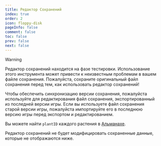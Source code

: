 ```yaml
---
title: Редактор Сохранений
index: true
order: 2
icon: floppy-disk
pageInfo: false
comment: false
toc: false
prev: false
next: false
---
```


<script setup>
    import Editor from '@source/components/save-editor/App.vue';
    import { provide } from 'vue';
    import { onMounted } from 'vue';
    provide("i18nLanguage",'ru');

    onMounted(() => {
        (window.adsbygoogle = window.adsbygoogle || []).push({});
    })
</script>

> [!warning]
> Редактор сохранений находится на фазе тестировки. Использование этого инструмента может привести к неизвестным проблемам в вашем файле сохранения. Пожалуйста, сохраните оригинальный файл сохранения перед тем, как использовать редактор сохранений!
>
> Чтобы обеспечить синхронизацию версии сохранения, пожалуйста используйте для редактирования файл сохранения, экспортированный из последней версии игры. Если вы используете файл сохранения старой версии игры, пожалуйста импортируйте его в последнюю версию игры перед экспортом и редактированием.
>
> Вы можете найти `plantID` каждого растения в [Альманахе](../almanac/).
>
> Редактор сохранений не будет модифицировать сохраненные данные, которые не отображаются ниже.

<ins class="adsbygoogle"
     style="display:block"
     data-ad-client="ca-pub-7637695321442015"
     data-ad-slot="7113006248"
     data-ad-format="auto"
     data-full-width-responsive="true">
</ins>

<Editor />
